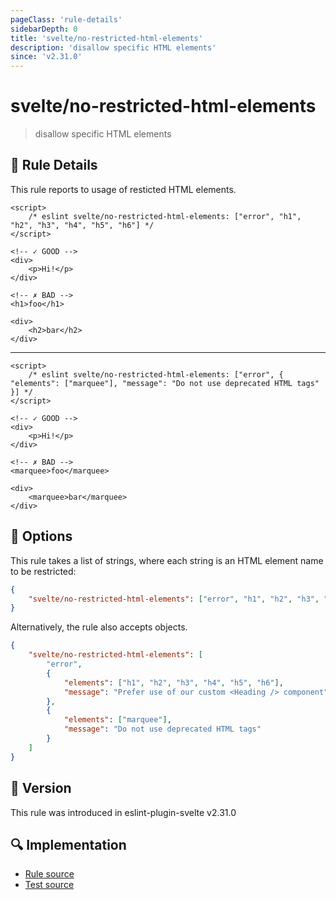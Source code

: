 ```yaml
---
pageClass: 'rule-details'
sidebarDepth: 0
title: 'svelte/no-restricted-html-elements'
description: 'disallow specific HTML elements'
since: 'v2.31.0'
---
```


# svelte/no-restricted-html-elements

> disallow specific HTML elements

## :book: Rule Details

This rule reports to usage of resticted HTML elements.

<ESLintCodeBlock>

<!--eslint-skip-->

```svelte
<script>
	/* eslint svelte/no-restricted-html-elements: ["error", "h1", "h2", "h3", "h4", "h5", "h6"] */
</script>

<!-- ✓ GOOD -->
<div>
	<p>Hi!</p>
</div>

<!-- ✗ BAD -->
<h1>foo</h1>

<div>
	<h2>bar</h2>
</div>
```

</ESLintCodeBlock>

---

<ESLintCodeBlock>

<!--eslint-skip-->

```svelte
<script>
	/* eslint svelte/no-restricted-html-elements: ["error", { "elements": ["marquee"], "message": "Do not use deprecated HTML tags" }] */
</script>

<!-- ✓ GOOD -->
<div>
	<p>Hi!</p>
</div>

<!-- ✗ BAD -->
<marquee>foo</marquee>

<div>
	<marquee>bar</marquee>
</div>
```

</ESLintCodeBlock>

## :wrench: Options

This rule takes a list of strings, where each string is an HTML element name to be restricted:

```json
{
	"svelte/no-restricted-html-elements": ["error", "h1", "h2", "h3", "h4", "h5", "h6"]
}
```

Alternatively, the rule also accepts objects.

```json
{
	"svelte/no-restricted-html-elements": [
		"error",
		{
			"elements": ["h1", "h2", "h3", "h4", "h5", "h6"],
			"message": "Prefer use of our custom <Heading /> component"
		},
		{
			"elements": ["marquee"],
			"message": "Do not use deprecated HTML tags"
		}
	]
}
```

## :rocket: Version

This rule was introduced in eslint-plugin-svelte v2.31.0

## :mag: Implementation

- [Rule source](https://github.com/sveltejs/eslint-plugin-svelte/blob/main/src/rules/no-restricted-html-elements.ts)
- [Test source](https://github.com/sveltejs/eslint-plugin-svelte/blob/main/tests/src/rules/no-restricted-html-elements.ts)
